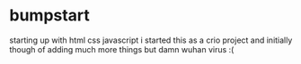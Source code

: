 # bumpstart
starting up with html css javascript
i started this as a crio project and initially though of adding much more things but damn wuhan virus :(
